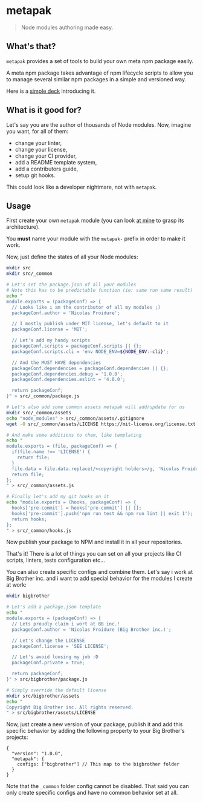 # metapak
> Node modules authoring made easy.

## What's that?

`metapak` provides a set of tools to build your own meta npm package easily.

A meta npm package takes advantage of npm lifecycle scripts
 to allow you to manage several similar npm packages in a
 simple and versioned way.

Here is a [simple deck](https://slides.com/nfroidure/meta-npm-packages/live#/)
 introducing it.

## What is it good for?

Let's say you are the author of thousands of Node modules. Now, imagine you
 want, for all of them:
- change your linter,
- change your license,
- change your CI provider,
- add a README template system,
- add a contributors guide,
- setup git hooks.

This could look like a developer nightmare, not with `metapak`.

## Usage

First create your own `metapak` module (you can look
 [at mine](https://github.com/nfroidure/metapak-nfroidure) to grasp its
 architecture).

You **must** name your module with the `metapak-` prefix in order to make
 it work.

Now, just define the states of all your Node modules:
```sh
mkdir src
mkdir src/_common

# Let's set the package.json of all your modules
# Note this has to be predictable function (ie: same run same result)
echo "
module.exports = (packageConf) => {
  // Looks like i am the contributor of all my modules ;)
  packageConf.author = 'Nicolas Froidure';

  // I mostly publish under MIT license, let's default to it
  packageConf.license = 'MIT';

  // Let's add my handy scripts
  packageConf.scripts = packageConf.scripts || {};
  packageConf.scripts.cli = 'env NODE_ENV=${NODE_ENV:-cli}';

  // And the MUST HAVE dependencies
  packageConf.dependencies = packageConf.dependencies || {};
  packageConf.dependencies.debug = '1.0.0';
  packageConf.dependencies.eslint = '4.0.0';

  return packageConf;
}" > src/_common/package.js

# Let's also add some common assets metapak will add/update for us
mkdir src/_common/assets
echo "node_modules" > src/_common/assets/.gitignore
wget -O src/_common/assets/LICENSE https://mit-license.org/license.txt

# And make some additions to them, like templating
echo "
module.exports = (file, packageConf) => {
  if(file.name !== 'LICENSE') {
    return file;
  }
  file.data = file.data.replace(/<copyright holders>/g, 'Nicolas Froidure');
  return file;
};
" > src/_common/assets.js

# Finally let's add my git hooks on it
echo "module.exports = (hooks, packageConf) => {
  hooks['pre-commit'] = hooks['pre-commit'] || [];
  hooks['pre-commit'].push('npm run test && npm run lint || exit 1');
  return hooks;
};
" > src/_common/hooks.js
```

Now publish your package to NPM and install it in all your repositories.

That's it! There is a lot of things you can set on all your projects like
 CI scripts, linters, tests configuration etc...

You can also create specific configs and combine them. Let's say i work at
 Big Brother inc. and i want to add special behavior for the modules I create
 at work:

```sh
mkdir bigbrother

# Let's add a package.json template
echo "
module.exports = (packageConf) => {
  // Lets proudly claim i wort at BB inc.!
  packageConf.author = 'Nicolas Froidure (Big Brother inc.)';

  // Let's change the LICENSE
  packageConf.license = 'SEE LICENSE';

  // Let's avoid loosing my job :D
  packageConf.private = true;

  return packageConf;
}" > src/bigbrother/package.js

# Simply override the default license
mkdir src/bigbrother/assets
echo "
Copyright Big Brother inc. All rights reserved.
" > src/bigbrother/assets/LICENSE
```

Now, just create a new version of your package, publish it and add
 this specific behavior by adding the following property to your
 Big Brother's projects:
```
{
  "version": "1.0.0",
  "metapak": {
    configs: ["bigbrother"] // This map to the bigbrother folder
  }
}
```

Note that the `_common` folder config cannot be disabled. That said you can
  only create specific configs and have no common behavior set at all.

